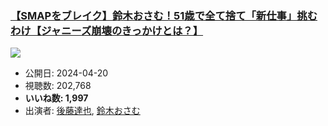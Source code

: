 ### [【SMAPをブレイク】鈴木おさむ！51歳で全て捨て「新仕事」挑むわけ【ジャニーズ崩壊のきっかけとは？】](https://www.youtube.com/watch?v=d3v4HRh81bw)
[![](https://img.youtube.com/vi/d3v4HRh81bw/sddefault.jpg)](https://www.youtube.com/watch?v=d3v4HRh81bw)
-   公開日: 2024-04-20
-   視聴数: 202,768
-   **いいね数: 1,997**
-   出演者: [後藤達也](/rehacq_fan/people/後藤達也 "wikilink"), [鈴木おさむ](/rehacq_fan/people/鈴木おさむ "wikilink")
